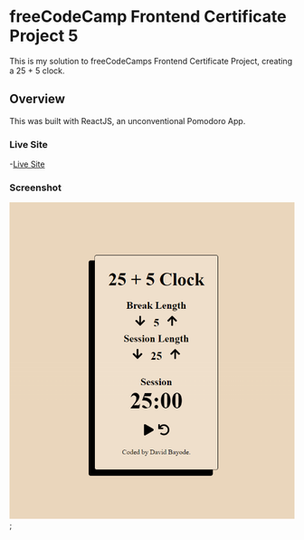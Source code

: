 # freeCodeCamp Frontend Certificate Project 5

This is my solution to freeCodeCamps Frontend Certificate Project, creating a 25 + 5 clock.

## Overview

This was built with ReactJS, an unconventional Pomodoro App.

### Live Site

-[Live Site](https://davidbayfcc5.netlify.app)

### Screenshot 

![screenshot](/src/assets/screenshot.PNG);